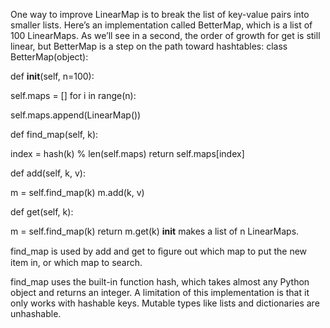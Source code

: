 One way to improve LinearMap is to break the list of key-value pairs into smaller lists. Here’s an implementation called BetterMap, which is a list of 100 LinearMaps. As we’ll see in a second, the order of growth for get is still linear, but BetterMap is a step on the path toward hashtables: class BetterMap(object):

def __init__(self, n=100):

self.maps = [] for i in range(n):

self.maps.append(LinearMap())

def find_map(self, k):

index = hash(k) % len(self.maps) return self.maps[index]

def add(self, k, v):

m = self.find_map(k) m.add(k, v)

def get(self, k):

m = self.find_map(k) return m.get(k) __init__ makes a list of n LinearMaps.

find_map is used by add and get to ﬁgure out which map to put the new item in, or which map to search.

find_map uses the built-in function hash, which takes almost any Python object and returns an integer. A limitation of this implementation is that it only works with hashable keys. Mutable types like lists and dictionaries are unhashable.